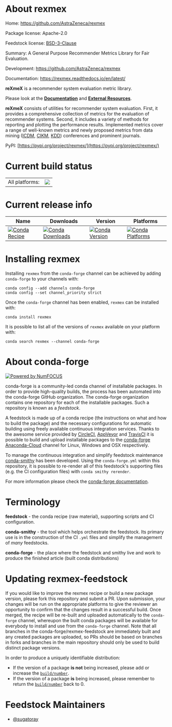 About rexmex
============

Home: https://github.com/AstraZeneca/rexmex

Package license: Apache-2.0

Feedstock license: [BSD-3-Clause](https://github.com/conda-forge/rexmex-feedstock/blob/master/LICENSE.txt)

Summary: A General Purpose Recommender Metrics Library for Fair Evaluation.

Development: https://github.com/AstraZeneca/rexmex

Documentation: https://rexmex.readthedocs.io/en/latest/

**reXmeX** is a recommender system evaluation metric library.

Please look at the **[Documentation](https://rexmex.readthedocs.io/en/latest/)**
and **[External Resources](https://rexmex.readthedocs.io/en/latest/notes/resources.html)**.

**reXmeX** consists of utilities for recommender system evaluation. First, it
provides a comprehensive collection of metrics for the evaluation of recommender
systems. Second, it includes a variety of methods for reporting and plotting the
performance results. Implemented metrics cover a range of well-known metrics and
newly proposed metrics from data mining ([ICDM](http://icdm2019.bigke.org/),
[CIKM](http://www.cikm2019.net/), [KDD](https://www.kdd.org/kdd2020/)) conferences
and prominent journals.

PyPI: [https://pypi.org/project/rexmex/](https://pypi.org/project/rexmex/)


Current build status
====================


<table><tr><td>All platforms:</td>
    <td>
      <a href="https://dev.azure.com/conda-forge/feedstock-builds/_build/latest?definitionId=14970&branchName=master">
        <img src="https://dev.azure.com/conda-forge/feedstock-builds/_apis/build/status/rexmex-feedstock?branchName=master">
      </a>
    </td>
  </tr>
</table>

Current release info
====================

| Name | Downloads | Version | Platforms |
| --- | --- | --- | --- |
| [![Conda Recipe](https://img.shields.io/badge/recipe-rexmex-green.svg)](https://anaconda.org/conda-forge/rexmex) | [![Conda Downloads](https://img.shields.io/conda/dn/conda-forge/rexmex.svg)](https://anaconda.org/conda-forge/rexmex) | [![Conda Version](https://img.shields.io/conda/vn/conda-forge/rexmex.svg)](https://anaconda.org/conda-forge/rexmex) | [![Conda Platforms](https://img.shields.io/conda/pn/conda-forge/rexmex.svg)](https://anaconda.org/conda-forge/rexmex) |

Installing rexmex
=================

Installing `rexmex` from the `conda-forge` channel can be achieved by adding `conda-forge` to your channels with:

```
conda config --add channels conda-forge
conda config --set channel_priority strict
```

Once the `conda-forge` channel has been enabled, `rexmex` can be installed with:

```
conda install rexmex
```

It is possible to list all of the versions of `rexmex` available on your platform with:

```
conda search rexmex --channel conda-forge
```


About conda-forge
=================

[![Powered by
NumFOCUS](https://img.shields.io/badge/powered%20by-NumFOCUS-orange.svg?style=flat&colorA=E1523D&colorB=007D8A)](https://numfocus.org)

conda-forge is a community-led conda channel of installable packages.
In order to provide high-quality builds, the process has been automated into the
conda-forge GitHub organization. The conda-forge organization contains one repository
for each of the installable packages. Such a repository is known as a *feedstock*.

A feedstock is made up of a conda recipe (the instructions on what and how to build
the package) and the necessary configurations for automatic building using freely
available continuous integration services. Thanks to the awesome service provided by
[CircleCI](https://circleci.com/), [AppVeyor](https://www.appveyor.com/)
and [TravisCI](https://travis-ci.com/) it is possible to build and upload installable
packages to the [conda-forge](https://anaconda.org/conda-forge)
[Anaconda-Cloud](https://anaconda.org/) channel for Linux, Windows and OSX respectively.

To manage the continuous integration and simplify feedstock maintenance
[conda-smithy](https://github.com/conda-forge/conda-smithy) has been developed.
Using the ``conda-forge.yml`` within this repository, it is possible to re-render all of
this feedstock's supporting files (e.g. the CI configuration files) with ``conda smithy rerender``.

For more information please check the [conda-forge documentation](https://conda-forge.org/docs/).

Terminology
===========

**feedstock** - the conda recipe (raw material), supporting scripts and CI configuration.

**conda-smithy** - the tool which helps orchestrate the feedstock.
                   Its primary use is in the construction of the CI ``.yml`` files
                   and simplify the management of *many* feedstocks.

**conda-forge** - the place where the feedstock and smithy live and work to
                  produce the finished article (built conda distributions)


Updating rexmex-feedstock
=========================

If you would like to improve the rexmex recipe or build a new
package version, please fork this repository and submit a PR. Upon submission,
your changes will be run on the appropriate platforms to give the reviewer an
opportunity to confirm that the changes result in a successful build. Once
merged, the recipe will be re-built and uploaded automatically to the
`conda-forge` channel, whereupon the built conda packages will be available for
everybody to install and use from the `conda-forge` channel.
Note that all branches in the conda-forge/rexmex-feedstock are
immediately built and any created packages are uploaded, so PRs should be based
on branches in forks and branches in the main repository should only be used to
build distinct package versions.

In order to produce a uniquely identifiable distribution:
 * If the version of a package **is not** being increased, please add or increase
   the [``build/number``](https://docs.conda.io/projects/conda-build/en/latest/resources/define-metadata.html#build-number-and-string).
 * If the version of a package **is** being increased, please remember to return
   the [``build/number``](https://docs.conda.io/projects/conda-build/en/latest/resources/define-metadata.html#build-number-and-string)
   back to 0.

Feedstock Maintainers
=====================

* [@sugatoray](https://github.com/sugatoray/)

